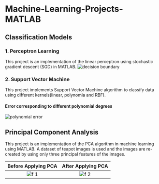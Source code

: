 # Machine-Learning-Projects-MATLAB
## Classification Models 
###  1. Perceptron Learning
  
  This project is an implementation of the linear perceptron using stochastic gradient descent (SGD) in MATLAB.
  ![decision boundary](https://user-images.githubusercontent.com/43897597/49332985-d7cfad00-f584-11e8-8702-39c9a2e38ef5.jpg)
###  2. Support Vector Machine

  This project implements Support Vector Machine algorithm to classify data using different kernels(linear, polynomia and RBF).
  
  <h4> Error corresponding to different polynomial degrees </h4>
  
![polynomial error](https://user-images.githubusercontent.com/43897597/49333646-993fef80-f590-11e8-865c-430b4e53648e.jpg)

## Principal Component Analysis

This project is an implementation of the PCA algorithm in machine learning using MATLAB. A dataset of teapot images is used and the images are re-created by using only three principal features of the images.

Before Applying PCA        |  After Applying PCA
:-------------------------:|:-------------------------:
![f 1](https://user-images.githubusercontent.com/43897597/49427143-93086980-f770-11e8-9df1-926e968ed3ca.jpg) | ![f 2](https://user-images.githubusercontent.com/43897597/49427148-96035a00-f770-11e8-878b-16eacdbf2c8d.jpg)
